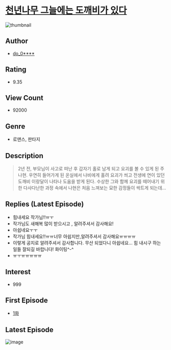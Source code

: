 # [천년나무 그늘에는 도깨비가 있다](https://comic.naver.com/bestChallenge/list?titleId=783179)
![thumbnail](https://image-comic.pstatic.net/user_contents_data/challenge_comic/2021/10/08/328440/thumbnail_202x1645b510558_640b_48bc_8916_526d572816ba_00000270.JPEG)

## Author
- [do_0****](https://comic.naver.com/artistTitle?id=328440)

## Rating
- 9.35

## View Count
- 92000

## Genre
- 로맨스, 판타지

## Description
> 2년 전, 부모님이 사고로 떠난 후 갑자기 홀로 남게 되고 요괴를 볼 수 있게 된 주나현. 우연히 들어가게 된 온실에서 나비에게 홀려 요괴가 씌고 전생에 연이 있던 도깨비 이랑달이 나타나 도움을 받게 된다. 수상한 그와 함께 요괴를 떼어내기 위한 다사다난한 과정 속에서 나현은 처음 느껴보는 묘한 감정들이 싹트게 되는데...

## Replies (Latest Episode)
- 힘내세요 작가님!!ㅠㅜ
- 작가님도 새해복 많이 받으시고 , 알려주셔서 감사해요!
- 아쉽네요ㅜㅜ
- 작가님 힘내세요!!ㅠㅠ너무 아쉽지만,알려주셔서 감사해요ㅠㅠㅠㅠ
- 이렇게 공지로 알려주셔서 감사합니다. 무산 되었다니 아쉽네요... 힘 내시구 하는 일들 잘되길 바랍니다! 화이팅^-^
- ㅠㅜㅠㅠㅠㅠㅠ

## Interest
- 999

## First Episode
- [1화](https://comic.naver.com/bestChallenge/detail?titleId=783179&no=1)

## Latest Episode
![image](https://image-comic.pstatic.net/user_contents_data/challenge_comic/2023/01/24/328440/upload_7161674692882883682.jpeg)
